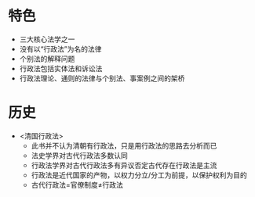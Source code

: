 # 特色

- 三大核心法学之一
- 没有以“行政法”为名的法律
- 个别法的解释问题
- 行政法包括实体法和诉讼法
- 行政法理论、通则的法律与个别法、事案例之间的架桥

# 历史
- <清国行政法>
    - 此书并不认为清朝有行政法，只是用行政法的思路去分析而已
    - 法史学界对古代行政法多数认同
    - 行政法学界对古代行政法多有异议否定古代存在行政法是主流
    - 行政法是近代国家的产物，以权力分立/分工为前提，以保护权利为目的
    - 古代行政法=官僚制度≠行政法